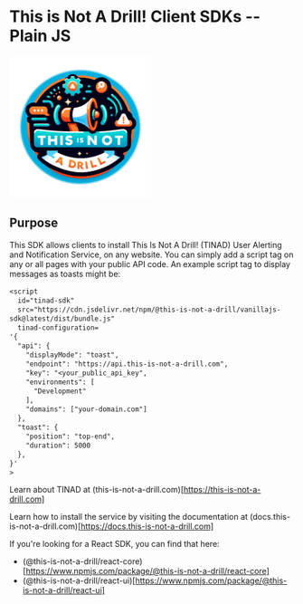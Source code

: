 # This is Not A Drill! Client SDKs -- Plain JS

<img src="./packages/dashboard/public/ThisIsNotADrill_cutout.png" width="250" height="250">

## Purpose

This SDK allows clients to install This Is Not A Drill! (TINAD) User Alerting and Notification Service, on any website.
You can simply add a script tag on any or all pages with your public API code.  An example script tag to display messages
as toasts might be:

```
<script 
  id="tinad-sdk"
  src="https://cdn.jsdelivr.net/npm/@this-is-not-a-drill/vanillajs-sdk@latest/dist/bundle.js"
  tinad-configuration=
'{
  "api": {
    "displayMode": "toast",
    "endpoint": "https://api.this-is-not-a-drill.com",
    "key": "<your_public_api_key",
    "environments": [
      "Development"
    ],
    "domains": ["your-domain.com"]
  },
  "toast": {
    "position": "top-end",
    "duration": 5000
  },
}'
>
```

Learn about TINAD at (this-is-not-a-drill.com)[https://this-is-not-a-drill.com]

Learn how to install the service by visiting the documentation at 
(docs.this-is-not-a-drill.com)[https://docs.this-is-not-a-drill.com]

If you're looking for a React SDK, you can find that here:

* (@this-is-not-a-drill/react-core)[https://www.npmjs.com/package/@this-is-not-a-drill/react-core]
* (@this-is-not-a-drill/react-ui)[https://www.npmjs.com/package/@this-is-not-a-drill/react-ui]

